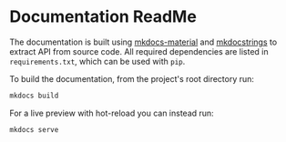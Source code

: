 # Documentation ReadMe

The documentation is built using [mkdocs-material](https://squidfunk.github.io/mkdocs-material/)
and [mkdocstrings](https://mkdocstrings.github.io/) to extract API from source
code. All required dependencies are listed in `requirements.txt`, which can be
used with `pip`.

To build the documentation, from the project's root directory run:

```bash
mkdocs build
```

For a live preview with hot-reload you can instead run:

```bash
mkdocs serve
```
